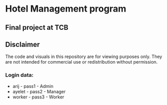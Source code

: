 # Hotel Management program

## Final project at TCB

## Disclaimer

The code and visuals in this repository are for viewing purposes only. They are not intended for commercial use or redistribution without permission.

### Login data:
* arij - pass1 - Admin
* ayelet - pass2 - Manager
* worker - pass3 - Worker
